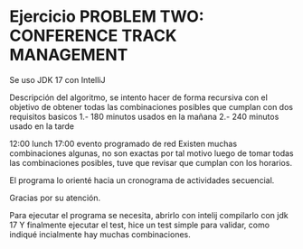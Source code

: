 # Ejercicio PROBLEM TWO: CONFERENCE TRACK MANAGEMENT

Se uso JDK 17 con IntelliJ

Descripción del algoritmo, se intento hacer de forma recursiva con el objetivo de 
obtener todas las combinaciones posibles que cumplan con dos requisitos basicos
1.- 180 minutos usados en la mañana
2.- 240 minutos usado en la tarde

12:00 lunch
17:00 evento programado de red
Existen muchas combinaciones algunas, no son exactas por tal motivo luego de tomar
todas las combinaciones posibles, tuve que revisar que cumplan con los horarios.

El programa lo orienté hacia un cronograma de actividades secuencial.

Gracias por su atención.

Para ejecutar el programa se necesita, abrirlo con intelij compilarlo con jdk 17
Y finalmente ejecutar el test, hice un test simple para validar, como indiqué incialmente hay muchas combinaciones.






